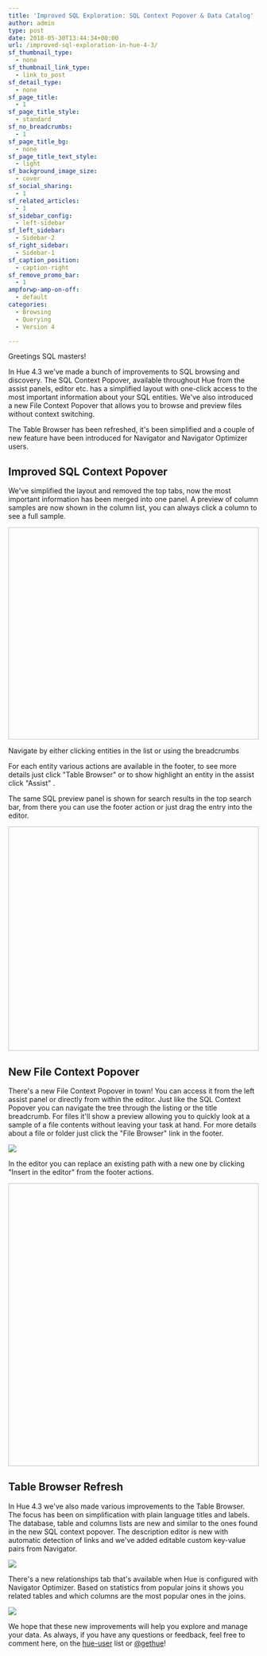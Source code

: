```yaml
---
title: 'Improved SQL Exploration: SQL Context Popover & Data Catalog'
author: admin
type: post
date: 2018-05-30T13:44:34+00:00
url: /improved-sql-exploration-in-hue-4-3/
sf_thumbnail_type:
  - none
sf_thumbnail_link_type:
  - link_to_post
sf_detail_type:
  - none
sf_page_title:
  - 1
sf_page_title_style:
  - standard
sf_no_breadcrumbs:
  - 1
sf_page_title_bg:
  - none
sf_page_title_text_style:
  - light
sf_background_image_size:
  - cover
sf_social_sharing:
  - 1
sf_related_articles:
  - 1
sf_sidebar_config:
  - left-sidebar
sf_left_sidebar:
  - Sidebar-2
sf_right_sidebar:
  - Sidebar-1
sf_caption_position:
  - caption-right
sf_remove_promo_bar:
  - 1
ampforwp-amp-on-off:
  - default
categories:
  - Browsing
  - Querying
  - Version 4

---
```

Greetings SQL masters!

In Hue 4.3 we've made a bunch of improvements to SQL browsing and discovery. The SQL Context Popover, available throughout Hue from the assist panels, editor etc. has a simplified layout with one-click access to the most important information about your SQL entities. We've also introduced a new File Context Popover that allows you to browse and preview files without context switching.

The Table Browser has been refreshed, it's been simplified and a couple of new feature have been introduced for Navigator and Navigator Optimizer users.

## Improved SQL Context Popover

We've simplified the layout and removed the top tabs, now the most important information has been merged into one panel. A preview of column samples are now shown in the column list, you can always click a column to see a full sample.

<div class="wp-caption aligncenter">
  <p>
    <img width="848" height="426" data-gifffer="https://cdn.gethue.com/uploads/2018/05/SQL_Context_Navigation.gif"  />
  </p>

  <p class="wp-caption-text">
    Navigate by either clicking entities in the list or using the breadcrumbs
  </p>
</div>

For each entity various actions are available in the footer, to see more details just click "Table Browser" or to show highlight an entity in the assist click "Assist" .

The same SQL preview panel is shown for search results in the top search bar, from there you can use the footer action or just drag the entry into the editor.

<img width="850" height="450" data-gifffer="https://cdn.gethue.com/uploads/2018/05/Top_Search_Drag.gif"  />

## New File Context Popover

There's a new File Context Popover in town! You can access it from the left assist panel or directly from within the editor. Just like the SQL Context Popover you can navigate the tree through the listing or the title breadcrumb. For files it'll show a preview allowing you to quickly look at a sample of a file contents without leaving your task at hand. For more details about a file or folder just click the "File Browser" link in the footer.

[<img src="https://cdn.gethue.com/uploads/2018/05/HDFS_Context_From_Assist.png"/>][1]

In the editor you can replace an existing path with a new one by clicking "Insert in the editor" from the footer actions.

<img width="846" height="568" data-gifffer="https://cdn.gethue.com/uploads/2018/05/HDFS_Context_Change_Path_2.gif"  />

## Table Browser Refresh

In Hue 4.3 we've also made various improvements to the Table Browser. The focus has been on simplification with plain language titles and labels. The database, table and columns lists are new and similar to the ones found in the new SQL context popover. The description editor is new with automatic detection of links and we've added editable custom key-value pairs from Navigator.

[<img src="https://cdn.gethue.com/uploads/2018/05/Table_Browser_map_2.png"/>][2]

There's a new relationships tab that's available when Hue is configured with Navigator Optimizer. Based on statistics from popular joins it shows you related tables and which columns are the most popular ones in the joins.

[<img src="https://cdn.gethue.com/uploads/2018/05/Table_Browser_Relationships.png"/>][3]

We hope that these new improvements will help you explore and manage your data. As always, if you have any questions or feedback, feel free to comment here, on the [hue-user][4] list or [@gethue][5]!

 [1]: https://cdn.gethue.com/uploads/2018/05/HDFS_Context_From_Assist.png
 [2]: https://cdn.gethue.com/uploads/2018/05/Table_Browser_map_2.png
 [3]: https://cdn.gethue.com/uploads/2018/05/Table_Browser_Relationships.png
 [4]: http://groups.google.com/a/cloudera.org/group/hue-user
 [5]: https://twitter.com/gethue
